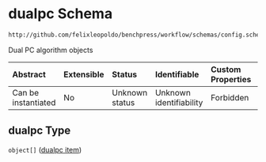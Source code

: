 # dualpc Schema

```txt
http://github.com/felixleopoldo/benchpress/workflow/schemas/config.schema.json#/properties/resources/properties/structure_learning_algorithms/properties/dualpc
```

Dual PC algorithm objects

| Abstract            | Extensible | Status         | Identifiable            | Custom Properties | Additional Properties | Access Restrictions | Defined In                                                       |
| :------------------ | :--------- | :------------- | :---------------------- | :---------------- | :-------------------- | :------------------ | :--------------------------------------------------------------- |
| Can be instantiated | No         | Unknown status | Unknown identifiability | Forbidden         | Allowed               | none                | [config.schema.json*](config.schema.json "open original schema") |

## dualpc Type

`object[]` ([dualpc item](config-definitions-dualpc-item.md))
